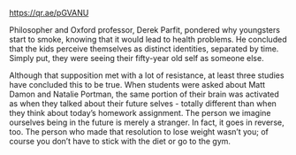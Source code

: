 https://qr.ae/pGVANU

Philosopher and Oxford professor, Derek Parfit, pondered why youngsters start to smoke, knowing that it would lead to health problems. He concluded that the kids perceive themselves as distinct identities, separated by time. Simply put, they were seeing their fifty-year old self as someone else.

Although that supposition met with a lot of resistance, at least three studies have concluded this to be true. When students were asked about Matt Damon and Natalie Portman, the same portion of their brain was activated as when they talked about their future selves - totally different than when they think about today’s homework assignment. The person we imagine ourselves being in the future is merely a stranger. In fact, it goes in reverse, too. The person who made that resolution to lose weight wasn’t you; of course you don’t have to stick with the diet or go to the gym.

